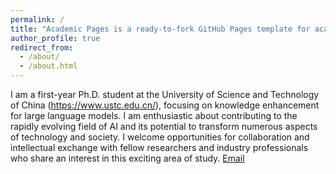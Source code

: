 ```yaml
---
permalink: /
title: "Academic Pages is a ready-to-fork GitHub Pages template for academic personal websites"
author_profile: true
redirect_from: 
  - /about/
  - /about.html
---
```


I am a first-year Ph.D. student at the University of Science and Technology of China (https://www.ustc.edu.cn/), focusing on knowledge enhancement for large language models. I am enthusiastic about contributing to the rapidly evolving field of AI and its potential to transform numerous aspects of technology and society. I welcome opportunities for collaboration and intellectual exchange with fellow researchers and industry professionals who share an interest in this exciting area of study.
[Email](jlliang@mail.ustc.edu.cn)
